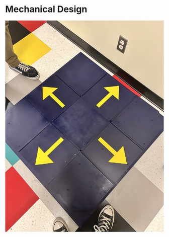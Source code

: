 # Mechanical Design


![Drumpad Enclosure](https://github.com/Cesar-A-Luna/EE-Emerge-2023-MazeGame/blob/main/pictures/IMG_7772.jpg?raw=true) 

